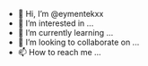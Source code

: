- 👋 Hi, I’m @eymentekxx
- 👀 I’m interested in ...
- 🌱 I’m currently learning ...
- 💞️ I’m looking to collaborate on ...
- 📫 How to reach me ...

<!---
eymentekxx/eymentekxx is a ✨ special ✨ repository because its `README.md` (this file) appears on your GitHub profile.
You can click the Preview link to take a look at your changes.
--->
